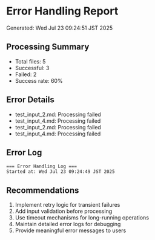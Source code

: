 # Error Handling Report

Generated: Wed Jul 23 09:24:51 JST 2025

## Processing Summary
- Total files: 5
- Successful: 3
- Failed: 2
- Success rate: 60%

## Error Details
- test_input_2.md: Processing failed
- test_input_4.md: Processing failed
- test_input_2.md: Processing failed
- test_input_4.md: Processing failed

## Error Log
```
=== Error Handling Log ===
Started at: Wed Jul 23 09:24:49 JST 2025
```

## Recommendations
1. Implement retry logic for transient failures
2. Add input validation before processing
3. Use timeout mechanisms for long-running operations
4. Maintain detailed error logs for debugging
5. Provide meaningful error messages to users
